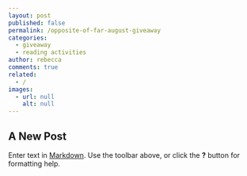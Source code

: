 ```yaml
---
layout: post
published: false
permalink: /opposite-of-far-august-giveaway
categories:
  - giveaway
  - reading activities
author: rebecca
comments: true
related:
  - /
images:
  - url: null
    alt: null
---
```

## A New Post

Enter text in [Markdown](http://daringfireball.net/projects/markdown/). Use the toolbar above, or click the **?** button for formatting help.
